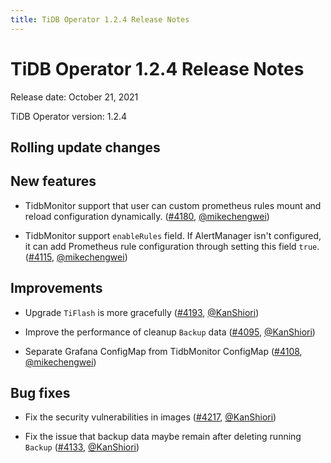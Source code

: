 ```yaml
---
title: TiDB Operator 1.2.4 Release Notes
---
```


# TiDB Operator 1.2.4 Release Notes

Release date: October 21, 2021

TiDB Operator version: 1.2.4

## Rolling update changes

## New features

- TidbMonitor support that user can custom prometheus rules mount and reload configuration dynamically. ([#4180](https://github.com/pingcap/tidb-operator/pull/4180), [@mikechengwei](https://github.com/mikechengwei))

- TidbMonitor support `enableRules` field. If AlertManager isn't configured, it can add Prometheus rule configuration through setting this field `true`. 
 ([#4115](https://github.com/pingcap/tidb-operator/pull/4115), [@mikechengwei](https://github.com/mikechengwei))

## Improvements

- Upgrade `TiFlash` is more gracefully ([#4193](https://github.com/pingcap/tidb-operator/pull/4193), [@KanShiori](https://github.com/KanShiori))

- Improve the performance of cleanup `Backup` data ([#4095](https://github.com/pingcap/tidb-operator/pull/4095), [@KanShiori](https://github.com/KanShiori))

- Separate Grafana ConfigMap from TidbMonitor ConfigMap ([#4108](https://github.com/pingcap/tidb-operator/pull/4108), [@mikechengwei](https://github.com/mikechengwei))

## Bug fixes

- Fix the security vulnerabilities in images ([#4217](https://github.com/pingcap/tidb-operator/pull/4217), [@KanShiori](https://github.com/KanShiori))

- Fix the issue that backup data maybe remain after deleting running `Backup` ([#4133](https://github.com/pingcap/tidb-operator/pull/4133), [@KanShiori](https://github.com/KanShiori))


